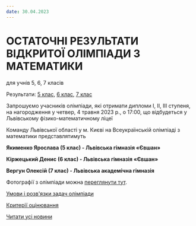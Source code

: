 ```yaml
---
date: 30.04.2023
---
```

# ОСТАТОЧНІ РЕЗУЛЬТАТИ  ВІДКРИТОЇ ОЛІМПІАДИ З МАТЕМАТИКИ

для учнів 5, 6, 7 класів

Результати: [5 клас](/files/blog/остаточні-результати-відкритої-олімпіади-з-математики/остаточні-результати-5-клас-2023.pdf), [6 клас](/files/blog/остаточні-результати-відкритої-олімпіади-з-математики/остаточні-результати-6-клас-2023.pdf), [7 клас](/files/blog/остаточні-результати-відкритої-олімпіади-з-математики/остаточні-результати-7-клас-2023.pdf)

Запрошуємо учасників олімпіади, які отримати дипломи I, II, III ступеня, на нагородження у четвер, 4 травня 2023 р., о 17:00, що відбудеться у Львівському фізико-математичному ліцеї

Команду Львівської області у м. Києві на Всеукраїнській олімпіаді з математики представлятимуть

**Якименко Ярослава (5 клас) - Львівська гімназія «Євшан»**

**Кіржецький Денис (6 клас) - Львівська гімназія «Євшан»**

**Вергун Олексій (7 клас) - Львівська академічна гімназія**

Фотографії з олімпіади можна [переглянути тут](https://photos.app.goo.gl/YcksaWD89Dvpuu4PA).

[Умови і розв'язки задач олімпіади](/files/blog/остаточні-результати-відкритої-олімпіади-з-математики/розвязки_відкритої_олімпіади_з_математики_2023.pdf)

[Критерії оцінювання](/files/blog/остаточні-результати-відкритої-олімпіади-з-математики/критерії_відкритої_олімпіади_з_математики_2023.pdf)

[Читати усі новини](/news)
